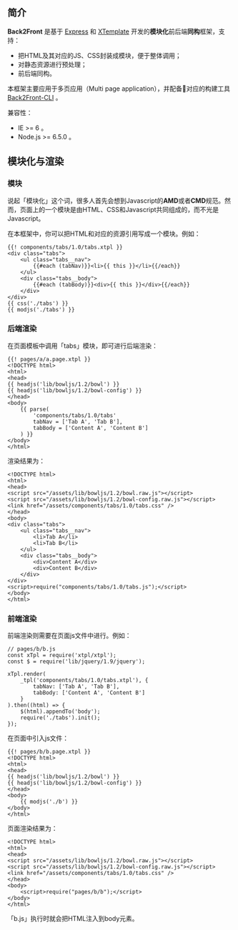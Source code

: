 ## 简介

**Back2Front** 是基于 [Express](https://github.com/expressjs/expressjs.com) 和 [XTemplate](https://github.com/xtemplate/xtemplate) 开发的**模块化**前后端**同构**框架，支持：

- 把HTML及其对应的JS、CSS封装成模块，便于整体调用；
- 对静态资源进行预处理；
- 前后端同构。

本框架主要应用于多页应用（Multi page application），并配备对应的构建工具 [Back2Front-CLI](https://github.com/heeroluo/back2front-cli) 。

兼容性：
- IE >= 6 。
- Node.js >= 6.5.0 。


## 模块化与渲染

### 模块

说起「模块化」这个词，很多人首先会想到Javascript的**AMD**或者**CMD**规范。然而，页面上的一个模块是由HTML、CSS和Javascript共同组成的，而不光是Javascript。

在本框架中，你可以把HTML和对应的资源引用写成一个模块。例如：

```
{{! components/tabs/1.0/tabs.xtpl }}
<div class="tabs">
    <ul class="tabs__nav">
        {{#each (tabNav)}}<li>{{ this }}</li>{{/each}}
    </ul>
    <div class="tabs__body">
        {{#each (tabBody)}}<div>{{ this }}</div>{{/each}}
    </div>
</div>
{{ css('./tabs') }}
{{ modjs('./tabs') }}
```

### 后端渲染

在页面模板中调用「tabs」模块，即可进行后端渲染：

```
{{! pages/a/a.page.xtpl }}
<!DOCTYPE html>
<html>
<head>
{{ headjs('lib/bowljs/1.2/bowl') }}
{{ headjs('lib/bowljs/1.2/bowl-config') }}
</head>
<body>
    {{ parse(
        'components/tabs/1.0/tabs'
        tabNav = ['Tab A', 'Tab B'],
        tabBody = ['Content A', 'Content B']
    ) }}
</body>
</html>
```

渲染结果为：

```
<!DOCTYPE html>
<html>
<head>
<script src="/assets/lib/bowljs/1.2/bowl.raw.js"></script>
<script src="/assets/lib/bowljs/1.2/bowl-config.raw.js"></script>
<link href="/assets/components/tabs/1.0/tabs.css" />
</head>
<body>
<div class="tabs">
    <ul class="tabs__nav">
        <li>Tab A</li>
        <li>Tab B</li>
    </ul>
    <div class="tabs__body">
        <div>Content A</div>
        <div>Content B</div>
    </div>
</div>
<script>require("components/tabs/1.0/tabs.js");</script>
</body>
</html>
```

### 前端渲染

前端渲染则需要在页面js文件中进行。例如：

```
// pages/b/b.js
const xTpl = require('xtpl/xtpl');
const $ = require('lib/jquery/1.9/jquery');

xTpl.render(
    _tpl('components/tabs/1.0/tabs.xtpl'), {
        tabNav: ['Tab A', 'Tab B'],
        tabBody: ['Content A', 'Content B']
    }
).then((html) => {
    $(html).appendTo('body');
    require('./tabs').init();
});
```

在页面中引入js文件：

```
{{! pages/b/b.page.xtpl }}
<!DOCTYPE html>
<html>
<head>
{{ headjs('lib/bowljs/1.2/bowl') }}
{{ headjs('lib/bowljs/1.2/bowl-config') }}
</head>
<body>
    {{ modjs('./b') }}
</body>
</html>
```

页面渲染结果为：

```
<!DOCTYPE html>
<html>
<head>
<script src="/assets/lib/bowljs/1.2/bowl.raw.js"></script>
<script src="/assets/lib/bowljs/1.2/bowl-config.raw.js"></script>
<link href="/assets/components/tabs/1.0/tabs.css" />
</head>
<body>
    <script>require("pages/b/b");</script>
</body>
</html>
```

「b.js」执行时就会把HTML注入到body元素。
